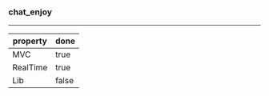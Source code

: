 ### chat_enjoy

_____________________________

|   property  |    done     |
| ----------- | ----------- |
|     MVC     |    true     |
|   RealTime  |    true     |
|     Lib     |    false    |


